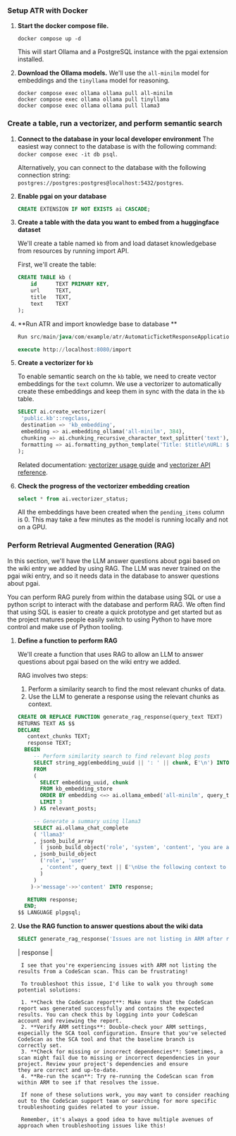 ### Setup ATR with Docker

1. **Start the docker compose file.**
    ```
    docker compose up -d
    ```
    
    This will start Ollama and a PostgreSQL instance with the pgai extension installed.

1. **Download the Ollama models.** We'll use the `all-minilm` model for embeddings and the `tinyllama` model for reasoning.

    ```
    docker compose exec ollama ollama pull all-minilm
    docker compose exec ollama ollama pull tinyllama
    docker compose exec ollama ollama pull llama3
    ```   

### Create a table, run a vectorizer, and perform semantic search

1. **Connect to the database in your local developer environment**
   The easiest way connect to the database is with the following command:
   `docker compose exec -it db psql`. 
   
   Alternatively, you can connect to the database with the following connection string: `postgres://postgres:postgres@localhost:5432/postgres`.

1. **Enable pgai on your database**

    ```sql
    CREATE EXTENSION IF NOT EXISTS ai CASCADE;
    ```
    
1. **Create a table with the data you want to embed from a huggingface dataset**

    We'll create a table named `kb` from and load dataset knowledgebase from resources by running import API.
    
    First, we'll create the table:

    ```sql
    CREATE TABLE kb (
        id      TEXT PRIMARY KEY,
        url     TEXT,
        title   TEXT,
        text    TEXT
    );
    ```
1. **Run ATR and import knowledge base to database **

    ```sql
    Run src/main/java/com/example/atr/AutomaticTicketResponseApplication.java

    execute http://localhost:8080/import
    ```
1. **Create a vectorizer for `kb`**

    To enable semantic search on the `kb` table, we need to create vector embeddings for the `text` column.
    We use a vectorizer to automatically create these embeddings and keep them in sync with the data in the  `kb` table.
    
    ```sql
    SELECT ai.create_vectorizer(
     'public.kb'::regclass,
     destination => 'kb_embedding',
     embedding => ai.embedding_ollama('all-minilm', 384),
     chunking => ai.chunking_recursive_character_text_splitter('text'),
     formatting => ai.formatting_python_template('Title: $title\nURL: $url\nContent: $chunk')
    );
    ```
     Related documentation: [vectorizer usage guide](/docs/vectorizer/overview.md) and [vectorizer API reference](/docs/vectorizer/api-reference.md).

1. **Check the progress of the vectorizer embedding creation**

    ```sql
    select * from ai.vectorizer_status;
    ```
    All the embeddings have been created when the `pending_items` column is 0. This may take a few minutes as the model is running locally and not on a GPU.



### Perform Retrieval Augmented Generation (RAG)

In this section, we'll have the LLM answer questions about pgai based on the wiki entry we added by using RAG. The LLM was never trained on the pgai wiki entry, and so it needs data in the database to answer questions about pgai.

You can perform RAG purely from within the database using SQL or use a python script to interact with the database and perform RAG. We often find that using SQL is easier to create a quick prototype and get started but as the project matures people easily switch to using Python to have more control and make use of Python tooling. 


1. **Define a function to perform RAG**
 
    We'll create a function that uses RAG to allow an LLM to answer questions about pgai based on the wiki entry we added.

    RAG involves two steps:
    1. Perform a similarity search to find the most relevant chunks of data.
    2. Use the LLM to generate a response using the relevant chunks as context.
    
    ```sql
    CREATE OR REPLACE FUNCTION generate_rag_response(query_text TEXT)
    RETURNS TEXT AS $$
    DECLARE
       context_chunks TEXT;
       response TEXT;
      BEGIN
         -- Perform similarity search to find relevant blog posts
         SELECT string_agg(embedding_uuid || ': ' || chunk, E'\n') INTO context_chunks
         FROM
         (
           SELECT embedding_uuid, chunk
           FROM kb_embedding_store
           ORDER BY embedding <=> ai.ollama_embed('all-minilm', query_text)
           LIMIT 3
         ) AS relevant_posts;

         -- Generate a summary using llama3
         SELECT ai.ollama_chat_complete
         ( 'llama3'
         , jsonb_build_array
           ( jsonb_build_object('role', 'system', 'content', 'you are a helpful assistant')
         , jsonb_build_object
           ('role', 'user'
           , 'content', query_text || E'\nUse the following context to respond.\n' || context_chunks
           )
         )
        )->'message'->>'content' INTO response;

       RETURN response;
      END;
    $$ LANGUAGE plpgsql;
    ```

1. **Use the RAG function to answer questions about the wiki data**

    ```sql
    SELECT generate_rag_response('Issues are not listing in ARM after running SCA to codescan') as response;
    ```

    | response |

        I see that you're experiencing issues with ARM not listing the results from a CodeScan scan. This can be frustrating!

        To troubleshoot this issue, I'd like to walk you through some potential solutions:

        1. **Check the CodeScan report**: Make sure that the CodeScan report was generated successfully and contains the expected results. You can check this by logging into your CodeScan                 account and reviewing the report.
        2. **Verify ARM settings**: Double-check your ARM settings, especially the SCA tool configuration. Ensure that you've selected CodeScan as the SCA tool and that the baseline branch is             correctly set.
        3. **Check for missing or incorrect dependencies**: Sometimes, a scan might fail due to missing or incorrect dependencies in your project. Review your project's dependencies and ensure             they are correct and up-to-date.
        4. **Re-run the scan**: Try re-running the CodeScan scan from within ARM to see if that resolves the issue.

        If none of these solutions work, you may want to consider reaching out to the CodeScan support team or searching for more specific troubleshooting guides related to your issue.

        Remember, it's always a good idea to have multiple avenues of approach when troubleshooting issues like this!




